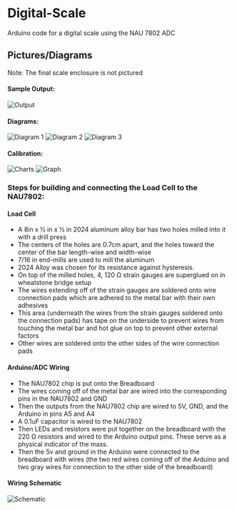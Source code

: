 # Digital-Scale
Arduino code for a digital scale using the NAU 7802 ADC

## Pictures/Diagrams
Note: The final scale enclosure is not pictured
#### Sample Output:
![Output](Photos/output.png)
#### Diagrams:
![Diagram 1](Photos/Detector-1.jpg)
![Diagram 2](Photos/Detector-2.jpg)
![Diagram 3](Photos/Detector-3.jpg)

#### Calibration:
![Charts](Photos/CalibrationCharts.png)
![Graph](Photos/CalibrationGraph.png)

### Steps for building and connecting the Load Cell to the NAU7802:
#### Load Cell
- A 8in x ½ in x ½ in 2024 aluminum alloy bar has two holes milled into it with  a drill press
- The centers of the holes are 0.7cm apart, and the holes toward the center of the bar length-wise and width-wise
- 7/16 in end-mills are used to mill the aluminum
- 2024 Alloy was chosen for its resistance against hysteresis.
- On top of the milled holes, 4, 120 Ω strain gauges are superglued on in wheatstone bridge setup
- The wires extending off of the strain gauges are soldered onto wire connection pads which are adhered to the metal bar with their own adhesives
- This area (underneath the wires from the strain gauges soldered onto the connection pads) has tape on the underside to prevent wires from touching the metal bar and hot glue on top to prevent other external factors
- Other wires are soldered onto the other sides of the wire connection pads
#### Arduino/ADC Wiring
- The NAU7802 chip is put onto the Breadboard
- The wires coming off of the metal bar are wired into the corresponding pins in the NAU7802 and GND
- Then the outputs from the NAU7802 chip are wired to 5V, GND, and the Arduino in pins A5 and A4
- A 0.1uF capacitor is wired to the NAU7802
- Then LEDs and resistors were put together on the breadboard with the 220 Ω resistors and wired to the Arduino output pins. These serve as a physical indicator of the mass.
- Then the 5v and ground in the Arduino were connected to the breadboard with wires (the two red wires coming off of the Arduino and two gray wires for connection to the other side of the breadboard)

#### Wiring Schematic
![Schematic](Photos/Schematic.png)